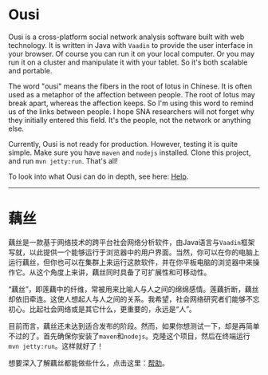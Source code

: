 # Ousi

Ousi is a cross-platform social network analysis software built with web technology. It is written in Java with `Vaadin` to provide the user interface in your browser. Of course you can run it on your local computer. Or you may run it on a cluster and manipulate it with your tablet. So it's both scalable and portable.

The word "ousi" means the fibers in the root of lotus in Chinese. It is often used as a metaphor of the affection between people. The root of lotus may break apart, whereas the affection keeps. So I'm using this word to remind us of the links between people. I hope SNA researchers will not forget why they initially entered this field. It's the people, not the network or anything else.

Currently, Ousi is not ready for production. However, testing it is quite simple. Make sure you have `maven` and `nodejs` installed. Clone this project, and run `mvn jetty:run`. That's all!

To look into what Ousi can do in depth, see here: [Help](https://leonzhu42.github.io/ousi/help.html).

---

# 藕丝

藕丝是一款基于网络技术的跨平台社会网络分析软件，由Java语言与`Vaadin`框架写就，以此提供一个能够运行于浏览器中的用户界面。当然，你可以在你的电脑上运行藕丝，但你也可以在集群上来运行这款软件，并在你平板电脑的浏览器中来操作它。从这个角度上来讲，藕丝同时具备了可扩展性和可移动性。

“藕丝”，即莲藕中的纤维，常被用来比喻人与人之间的绵绵感情。莲藕折断，藕丝却依旧牵连。这使人想起人与人之间的关系。我希望，社会网络研究者们能够不忘初心。比起社会网络或是其它什么，更重要的，永远是“人”。

目前而言，藕丝还未达到适合发布的阶段。然而，如果你想测试一下，却是再简单不过的了。首先确保你安装了`maven`和`nodejs`。克隆这个项目，然后在终端运行`mvn jetty:run`。这样就好了！

想要深入了解藕丝都能做些什么，点击这里：[帮助](https://leonzhu42.github.io/ousi/help.html)。
